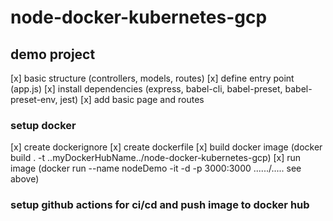 # node-docker-kubernetes-gcp

## demo project 

[x] basic structure (controllers, models, routes)
[x] define entry point (app.js)
[x] install dependencies  (express, babel-cli, babel-preset, babel-preset-env, jest)
[x] add basic page and routes

### setup docker

[x] create dockerignore
[x] create dockerfile
[x] build docker image  (docker build . -t ..myDockerHubName../node-docker-kubernetes-gcp)
[x] run image (docker run --name nodeDemo -it -d -p 3000:3000 ....../..... see above)

### setup github actions for ci/cd and push image to docker hub


